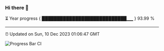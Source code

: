 ### Hi there 👋

⏳ Year progress { ████████████████████████████▁▁ } 93.99 %

---

⏰ Updated on Sun, 10 Dec 2023 01:06:47 GMT

![Progress Bar CI](https://github.com/liununu/liununu/workflows/Progress%20Bar%20CI/badge.svg)
